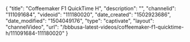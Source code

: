 {
    "title": "Coffeemaker F1 QuickTime H",
    "description": "",
    "channelid": "111091684",
    "videoid": "111180020",
    "date_created": "1502923686",
    "date_modified": "1504049176",
    "type": "captivate",
    "layout": "channelVideo",
    "url": "\/bbbusa-latest-videos\/coffeemaker-f1-quicktime-h\/111091684-111180020"
}
